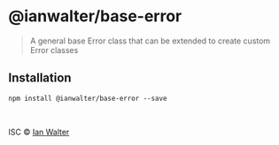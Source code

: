 # @ianwalter/base-error
> A general base Error class that can be extended to create custom Error classes

## Installation

```console
npm install @ianwalter/base-error --save
```

&nbsp;

ISC &copy; [Ian Walter](https://iankwalter.com)

